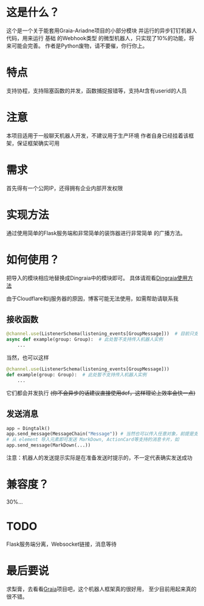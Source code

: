 ﻿# 这是什么？
这个是一个关于能套用Graia-Ariadne项目的小部分模块
并运行的异步钉钉机器人代码，用来运行 基础 的Webhook类型
的微型机器人，只实现了10%的功能，将来可能会完善。
作者是Python废物，请不要催，你行你上。

# 特点
支持协程，支持阻塞函数的并发，函数捕捉报错等，支持At含有userid的人员

# 注意
本项目适用于一般聊天机器人开发，不建议用于生产环境
作者自身已经挂着该框架，保证框架确实可用

# 需求
首先得有一个公网IP，还得拥有企业内部开发权限

# 实现方法
通过使用简单的Flask服务端和非常简单的装饰器进行非常简单
的广播方法。

# 如何使用？
把导入的模块相应地替换成Dingraia中的模块即可。
具体请观看[Dingraia使用方法](https://wps.lxyddice.top/meihuaguangshuo/dingraia%E4%BD%BF%E7%94%A8%E6%96%B9%E6%B3%95/)

由于Cloudflare和lj服务器的原因，博客可能无法使用，如需帮助请联系我
## 接收函数
```python
@channel.use(ListenerSchema(listening_events[GroupMessage]))  # 目前只支持GroupMessage
async def example(group: Group):  # 此处暂不支持传入机器人实例
    ...
```
当然，也可以这样
```python
@channel.use(ListenerSchema(listening_events[GroupMessage]))
def example(group: Group):  # 此处暂不支持传入机器人实例
    ...
```
它们都会并发执行
~~(你不会异步的话建议直接使用def，这样理论上效率会快一点)~~
## 发送消息
```python
app = Dingtalk()
app.send_message(MessageChain("Message")) # 当然也可以传入任意对象，前提是支持str方法
# 从 element 导入元素即可发送 MarkDown, ActionCard等支持的消息卡片，如
app.send_message(MarkDown(...))
```
注意：机器人的发送提示实际是在准备发送时提示的，不一定代表确实发送成功

# 兼容度？
30%...

# TODO
Flask服务端分离，Websocket链接，消息等待

# 最后要说
求梨膏，去看看[Graia](https://github.com/GraiaProject/Ariadne)项目吧，这个机器人框架真的很好用，
至少目前用起来真的很不错。


